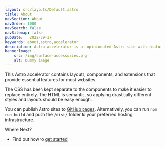 ```yaml
---
layout: src/layouts/Default.astro
title: About
navSection: About
navOrder: 1000
navSearch: false
navSitemap: false
pubDate:   2022-09-17
keywords: about,astro,accelerator
description: Astro accelerator is an opinionated Astro site with features to jump start your use.
bannerImage:
    src: /img/surface-accessories.png
    alt: Dummy image
---
```


This Astro accelerator contains layouts, components, and extensions that provide essential features for most websites.

The CSS has been kept separate to the components to make it easier to replace entirely. The HTML is semantic, so applying drastically different styles and layouts should be easy enough.

You can publish Astro sites to [GitHub pages](/about/github-pages/). Alternatively, you can run `npm run build` and push the `/dist/` folder to your preferred hosting infrastructure.

Where Next?

- Find out how to [get started](/about/getting-started/)
